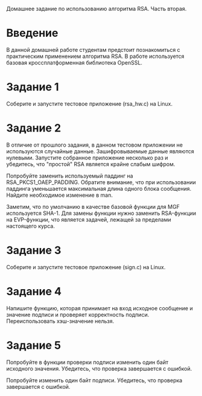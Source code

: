 Домашнее задание по использованию алгоритма RSA. Часть вторая.

# Введение 
В данной домашней работе студентам предстоит познакомиться с практическим применением алгоритма RSA. В работе используется базовая кроссплатформенная библиотека OpenSSL.

# Задание 1
Соберите и запустите тестовое приложение (rsa\_hw.c) на Linux.

# Задание 2
В отличие от прошлого задания, в данном тестовом приложении не используются случайные данные. Зашифровываемые данные являются нулевыми. Запустите собранное приложение несколько раз и убедитесь, что "простой" RSA является крайне слабым шифром.

Попробуйте заменить используемый паддинг на RSA\_PKCS1\_OAEP\_PADDING. Обратите внимание, что при использовании паддинга уменьшается максимальная длина одного блока сообщения. Найдите необходимое изменение в man.

Заметим, что по умолчанию в качестве базовой функции для MGF используется SHA-1. Для замены функции нужно заменить RSA-функции на EVP-функции, что является задачей, лежащей за пределами настоящего курса.

# Задание 3
Соберите и запустите тестовое приложение (sign.c) на Linux.

# Задание 4
Напишите функцию, которая принимает на вход исходное сообщение и значение подписи и проверяет корректность подписи. Переиспользовать хэш-значение нельзя.

# Задание 5
Попробуйте в функции проверки подписи изменить один байт исходного значения. Убедитесь, что проверка завершается с ошибкой. 

Попробуйте изменить один байт подписи. Убедитесь, что проверка завершается с ошибкой.
